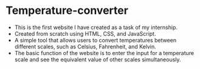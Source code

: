 # Temperature-converter
* This is the first website I have created as a task of my internship.
* Created from scratch using HTML, CSS, and JavaScript.
* A simple tool that allows users to convert temperatures between different scales, such as Celsius, Fahrenheit, and Kelvin.
* The basic function of the website is to enter the input for a temperature scale and see the equivalent value of other scales simultaneously.
